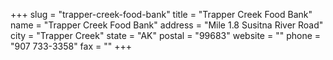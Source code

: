 +++
slug = "trapper-creek-food-bank"
title = "Trapper Creek Food Bank"
name = "Trapper Creek Food Bank"
address = "Mile 1.8 Susitna River Road"
city = "Trapper Creek"
state = "AK"
postal = "99683"
website = ""
phone = "907 733-3358"
fax = ""
+++
